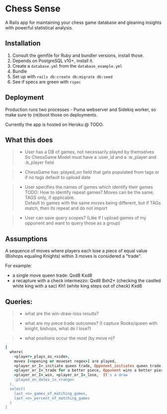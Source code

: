 # Chess Sense
A Rails app for maintaining your chess game database and gleaning insights with powerful statistical analysis.

## Installation
1. Consult the gemfile for Ruby and bundler versions, install those.
2. Depends on PostgreSQL v10+, install it.
3. Create a `database.yml` from the `database_example.yml`
4. Bundle
5. Set up with `rails db:create db:migrate db:seed`
6. See if specs are green with `rspec`

## Deployment
Production runs two processes - Puma webserver and Sidekiq worker, so make sure to (re)boot those on deployments.  

Currently the app is hosted on Heroku @ TODO.

## What this does
>* User has a DB of games, not necessarily played by themselves  
So ChessGame Model must have a :user_id and a :w_player and :b_player field

>* ChessGame has :played_on field that gets populated from tags or if no tags default to upload date

>* User specifies the names of games which identify their games  
  TODO: How to identify repeat games? Moves can be the same, TAGS only, if applicable.   
  Default to games with the same moves being different, but if TAGs match, then its repeat and do not import

>* User can save query scopes? (Like if I upload games of my opponent and want to query those as a group)

## Assumptions
A sequence of moves where players each lose a piece of equal value (Bishops equaling Knights) within 3 moves is considered a "trade".

For example:
* a single move queen trade: Qxd8 Kxd8
* a recapture with a check intermezzo: Qxd8 Bxh2+ (checking the castled white king with a sac) Kh1 (white king steps out of check) Kxd8

## Queries:
  >* what are the win-draw-loss results?  

  >* what are my piece trade outcomes? (I capture Rooks/queen with knight, bishops, what do I lose?)  

  >* what positions occur the most (by move n)? 
  
```rb
[
  where(
    <player>_plays_as_<side>,
    moves [<opening or moveset regex>] are played,
    <player_or_I>_initiate queen trade, Opponent_initiates queen trade
    <player_or_I>_trade for a better piece, Opponent wins a better piece from me,
    <player_or_I>_win, <player_or_I>_lose,  It's a draw
    :played_on_dates_in_<range>
  ), 
  select(
    last_<n>_games_of_matching_games,
    last_<n>_percent_of_matching_games
  )
]
```

  

